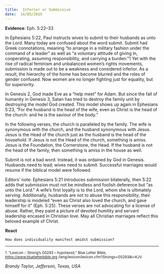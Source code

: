 ```yaml
---
title:  Inferior or Submissive
date:  14/05/2019
---
```


**Evidence**: Eph. 5:22–33

In Ephesians 5:22, Paul instructs wives to submit to their husbands as unto the Lord. Many today are confused about the word submit. Submit had Greek connotations, meaning “to arrange in a military fashion under the command of a leader” as well as “a voluntary attitude of giving in, cooperating, assuming responsibility, and carrying a burden.”1 Yet with the rise of radical feminism and unbalanced women’s rights movements, submission is made out to be a weakness and considered inferior. As a result, the hierarchy of the home has become blurred and the roles of gender confused. Now women are no longer fighting just for equality, but for superiority.

In Genesis 2, God made Eve as a “help meet” for Adam. But since the fall of humanity in Genesis 3, Satan has tried to destroy the family unit by destroying the model God created. This model shows up again in Ephesians 5:23, “For the husband is the head of the wife, even as Christ is the head of the church: and he is the saviour of the body.”

In the following verses, the church is paralleled by the family. The wife is synonymous with the church, and the husband synonymous with Jesus. Jesus is the Head of the church just as the husband is the head of the household. If Jesus is not the Head of the church, something is amiss. Jesus is the Foundation, the Cornerstone, the Head. If the husband is not the head of the family, then something is amiss in the house as well.

Submit is not a bad word. Instead, it was ordained by God in Genesis. Husbands need to lead; wives need to submit. Successful marriages would resume if the biblical model were followed.

Editors’ note: Ephesians 5:21 introduces submission bilaterally, then 5:22 adds that submission must not be mindless and foolish deference but “as unto the Lord.” A wife’s first loyalty is to the Lord, whom she is ultimately serving. Additionally, husbands are not to abuse this responsibility; their leadership is modeled “even as Christ also loved the church, and gave himself for it” (Eph. 5:25). These verses are not advocating for a license of abuse. Rather, they paint a picture of devoted humility and servant leadership encased in Christian love. May all Christian marriages reflect this beloved example of Christ.

**React**

`How does individuality manifest amidst submission?`

---

<sup>1. “Lexicon :: Strong’s G5293 – hypotassö,” Blue Letter Bible, https://www.blueletterbible.org /lang/lexicon/lexicon.cfm?Strongs=G5293&t=KJV.</sup>

_Brandy Taylor, Jefferson, Texas, USA_